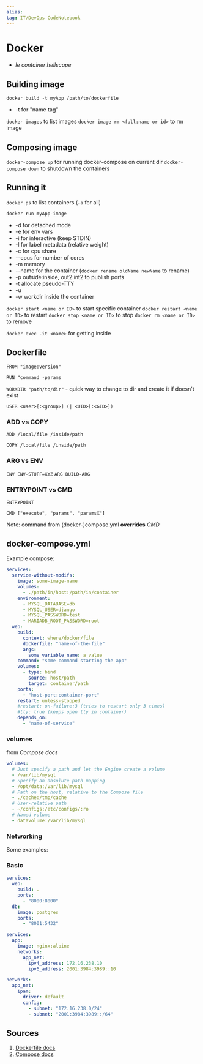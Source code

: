 ```yaml
---
alias:
tag: IT/DevOps CodeNotebook 
---
```



# Docker

- *le container hellscape*

## Building image

`docker build -t myApp /path/to/dockerfile`

- \-t for "name tag"

`docker images` to list images
`docker image rm <full:name or id>` to rm image

## Composing image

`docker-compose up` for running docker-compose on current dir
`docker-compose down` to shutdown the containers

## Running it

`docker ps` to list containers (`-a` for all)

`docker run myApp-image`

- \-d for detached mode
- \-e for env vars
- \-i for interactive (keep STDIN)
- \-l for label metadata (relative weight)
- \-c for cpu share
- \--cpus for number of cores
- \-m memory
- \--name for the container (`docker rename oldName newName` to rename)
- \-p outside:inside, out2:int2 to publish ports
- \-t allocate pseudo-TTY
- \-u
- \-w workdir inside the container

`docker start <name or ID>` to start specific container
`docker restart <name or ID>` to restart
`docker stop <name or ID>` to stop
`docker rm <name or ID>` to remove

`docker exec -it <name>` for getting inside

## Dockerfile

`FROM "image:version"`

`RUN "command -params`

`WORKDIR "path/to/dir"` - quick way to change to dir and create it if doesn't exist

`USER <user>[:<group>] (| <UID>[:<GID>])`

### ADD vs COPY

`ADD /local/file /inside/path`

`COPY /local/file /inside/path`

### ARG vs ENV

`ENV ENV-STUFF=XYZ`
`ARG BUILD-ARG`

### ENTRYPOINT vs CMD

`ENTRYPOINT`

`CMD ["execute", "params", "paramsX"]`

Note: command from (docker-)compose.yml **overrides** *CMD*

## docker-compose.yml

Example compose:

```yaml
services:
  service-without-modifs:
    image: some-image-name
    volumes:
      - ./path/in/host:/path/in/container
    environment:
      - MYSQL_DATABASE=db
      - MYSQL_USER=django
      - MYSQL_PASSWORD=test
      - MARIADB_ROOT_PASSWORD=root
  web:
    build:
      context: where/docker/file
      dockerfile: "name-of-the-file"
      args:
        some_variable_name: a_value
    command: "some command starting the app"
    volumes:
      - type: bind
        source: host/path
        target: container/path
    ports:
      - "host-port:container-port"
    restart: unless-stopped
    #restart: on-failure:3 (tries to restart only 3 times)
    #tty: true (keeps open tty in container)
    depends_on:
      - "name-of-service"
```

### volumes

from *Compose docs*

```yaml
volumes:
  # Just specify a path and let the Engine create a volume
  - /var/lib/mysql
  # Specify an absolute path mapping
  - /opt/data:/var/lib/mysql
  # Path on the host, relative to the Compose file
  - ./cache:/tmp/cache
  # User-relative path
  - ~/configs:/etc/configs/:ro
  # Named volume
  - datavolume:/var/lib/mysql
```

### Networking

Some examples:

### Basic

```yaml
services:
  web:
    build: .
    ports:
      - "8000:8000"
  db:
    image: postgres
    ports:
      - "8001:5432"
```

```yaml
services:
  app:
    image: nginx:alpine
    networks:
      app_net:
        ipv4_address: 172.16.238.10
        ipv6_address: 2001:3984:3989::10

networks:
  app_net:
    ipam:
      driver: default
      config:
        - subnet: "172.16.238.0/24"
        - subnet: "2001:3984:3989::/64"
```

## Sources

1. [Dockerfile docs](https://docs.docker.com/engine/reference/builder/)
2. [Compose docs](https://docs.docker.com/compose/compose-file/compose-file-v3/#volumes)
